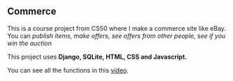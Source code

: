 ## Commerce

This is a course project from CS50 where I make a commerce site like eBay. You can *publish items, make offers, see offers from other people, see if you win the auction*

This project uses **Django, SQLite, HTML, CSS and Javascript.**

You can see all the functions in this [video](https://youtu.be/uPZw9FvKr54).